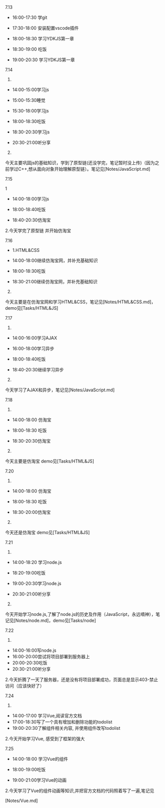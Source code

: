 7.13

* 16:00-17:30 学git

* 17:30-18:00 安装配置vscode插件

* 18:00-18:30 学习YDKJS第一章

* 18:30-19:00 吃饭

* 19:00-20:30 学习YDKJS第一章

7.14

1.

* 14:00-15:00学习js

* 15:00-15:30睡觉

* 15:30-18:00学习js

* 18:00-18:30吃饭
* 18:30-20:30学习js

* 20:30-21:00听分享

2.

今天主要巩固js的基础知识，学到了原型链(还没学完，笔记暂时没上传)（因为之前学过C++,想从面向对象开始理解原型链）。笔记见[Notes/JavaScript.md]

7.15

1

* 14:00-18:00学习js

* 18:00-18:40吃饭

* 18:40-20:30仿淘宝

2.今天学完了原型链 并开始仿淘宝



7.16

* 1.HTML&CSS

* 14:00-18:00继续仿淘宝网，并补充基础知识

* 18:00-18:30吃饭

* 18:30-21:00继续仿淘宝网，并补充基础知识

2.

今天主要是在仿淘宝网和学习HTML&CSS，笔记见[Notes/HTML&CSS.md]，demo见[Tasks/HTML&JS]



7.17

1.

* 14:00-16:00学习AJAX

* 16:00-18:00学习异步

* 18:00-18:40吃饭

* 18:40-20:30继续学习异步

2.

今天学习了AJAX和异步，笔记见[Notes/JavaScript.md]



7.18

1.

* 14:00-18:00 仿淘宝

* 18:00-18:30 吃饭

* 18:30-20:30仿淘宝

2.

今天主要是仿淘宝 demo见[Tasks/HTML&JS]



7.20

1.

* 14:00-18:00 仿淘宝

* 18:00-18:30 吃饭

* 18:30-20:00仿淘宝

2.

今天还是仿淘宝 demo见[Tasks/HTML&JS]  



7.21

1.

* 14:00-18:20 学习node.js

* 18:20-19:00吃饭

* 19:00-20:30学习node.js

* 20:30-21:00听分享

2.

今天开始学习node.js,了解了node.js的历史及作用（JavaScript，永远嘀神），笔记见[Notes/node.md]，demo见[Tasks/node]



7.22

1.

* 14:00-16:00写node.js
* 16:00-20:00尝试将项目部署到服务器上
* 20:00-20:30吃饭
* 20:30-21:00听分享

2.今天折腾了一天了服务器，还是没有将项目部署成功，页面总是显示403-禁止访问（应该快好了）



7.24

1.

* 14:00-17:00 学习Vue,阅读官方文档
* 17:00-18:30写了一个具有增加和删除功能的todolist
* 19:00-20:30了解组件相关内容, 并使用组件改写todolist



2.今天开始学习Vue, 感受到了框架的强大



7.25

* 14:00-18:00 学习Vue的组件

* 18:00-19:00吃饭
* 19:00-21:00学习Vue的动画

2.今天学习了Vue的组件动画等知识,并把官方文档的代码照着写了一遍,笔记见

[Notes/Vue.md]

